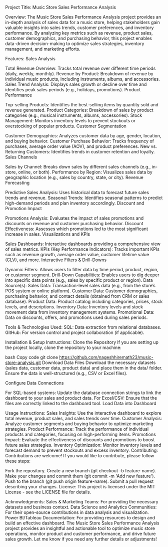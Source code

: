 Project Title:
Music Store Sales Performance Analysis

Overview:
The Music Store Sales Performance Analysis project provides an in-depth analysis of sales data for a music store, helping stakeholders gain valuable insights into sales trends, customer preferences, and inventory performance. By analyzing key metrics such as revenue, product sales, customer demographics, and purchasing behavior, this project enables data-driven decision-making to optimize sales strategies, inventory management, and marketing efforts.

Features:
Sales Analysis

Total Revenue Overview: Tracks total revenue over different time periods (daily, weekly, monthly).
Revenue by Product: Breakdown of revenue by individual music products, including instruments, albums, and accessories.
Sales Trend Analysis: Displays sales growth or decline over time and identifies peak sales periods (e.g., holidays, promotions).
Product Performance

Top-selling Products: Identifies the best-selling items by quantity sold and revenue generated.
Product Categories: Breakdown of sales by product categories (e.g., musical instruments, albums, accessories).
Stock Management: Monitors inventory levels to prevent stockouts or overstocking of popular products.
Customer Segmentation

Customer Demographics: Analyzes customer data by age, gender, location, and buying behavior.
Customer Purchase Behavior: Tracks frequency of purchases, average order value (AOV), and product preferences.
New vs. Returning Customers: Identifies trends in customer retention and loyalty.
Sales Channels

Sales by Channel: Breaks down sales by different sales channels (e.g., in-store, online, or both).
Performance by Region: Visualizes sales data by geographic location (e.g., sales by country, state, or city).
Revenue Forecasting

Predictive Sales Analysis: Uses historical data to forecast future sales trends and revenue.
Seasonal Trends: Identifies seasonal patterns to predict high-demand periods and plan inventory accordingly.
Discount and Promotion Impact

Promotions Analysis: Evaluates the impact of sales promotions and discounts on revenue and customer purchasing behavior.
Discount Effectiveness: Assesses which promotions led to the most significant increase in sales.
Visualizations and KPIs

Sales Dashboards: Interactive dashboards providing a comprehensive view of sales metrics.
KPIs (Key Performance Indicators): Tracks important KPIs such as revenue growth, average order value, customer lifetime value (CLV), and more.
Interactive Filters & Drill-Downs

Dynamic Filters: Allows users to filter data by time period, product, region, or customer segment.
Drill-Down Capabilities: Enables users to dig deeper into specific data points (e.g., sales by specific product or region).
Data Source(s):
Sales Data: Transaction-level sales data (e.g., from the store’s POS system or online platform).
Customer Data: Customer demographics, purchasing behavior, and contact details (obtained from CRM or sales database).
Product Data: Product catalog including categories, prices, stock levels, and descriptions.
Inventory Data: Inventory levels and stock movement data from inventory management systems.
Promotional Data: Data on discounts, offers, and promotions used during sales periods.

Tools & Technologies Used:
SQL: Data extraction from relational databases.
GitHub: For version control and project collaboration (if applicable).

Installation & Setup Instructions:
Clone the Repository
If you are setting up the project locally, clone the repository to your machine:

bash
Copy code
git clone https://github.com/nageshhiremath23/music-store-analysis.git
Download Data Files
Download the necessary datasets (sales data, customer data, product data) and place them in the data/ folder. Ensure the data is well-structured (e.g., CSV or Excel files).

Configure Data Connections

For SQL-based systems: Update the database connection strings to link the dashboard to your sales and product data.
For Excel/CSV: Ensure that the files are correctly linked to the dashboard tool.
Load Data into Dashboard

Usage Instructions:
Sales Insights: Use the interactive dashboard to explore total revenue, product sales, and sales trends over time.
Customer Analysis: Analyze customer segments and buying behavior to optimize marketing strategies.
Product Performance: Track the performance of individual products and categories, focusing on high-performing items.
Promotions Impact: Evaluate the effectiveness of discounts and promotions to boost future sales strategies.
Inventory Optimization: Monitor inventory levels and forecast demand to prevent stockouts and excess inventory.
Contributing:
Contributions are welcome! If you would like to contribute, please follow these steps:

Fork the repository.
Create a new branch (git checkout -b feature-name).
Make your changes and commit them (git commit -m 'Add new feature').
Push to the branch (git push origin feature-name).
Submit a pull request describing your changes.
License:
This project is licensed under the MIT License - see the LICENSE file for details.

Acknowledgments:
Sales & Marketing Teams: For providing the necessary datasets and business context.
Data Science and Analytics Communities: For their open-source contributions in data analysis and visualization.
Power BI/Tableau Documentation: For providing resources to design and build an effective dashboard.
The Music Store Sales Performance Analysis project provides an insightful and actionable tool to optimize music store operations, monitor product and customer performance, and drive future sales growth. Let me know if you need any further details or adjustments!
